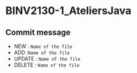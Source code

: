 # BINV2130-1_AteliersJava
## Commit message

- NEW : `Name of the file`
- ADD :`Name of the file`
- UPDATE : `Name of the file`
- DELETE : `Name of the file`